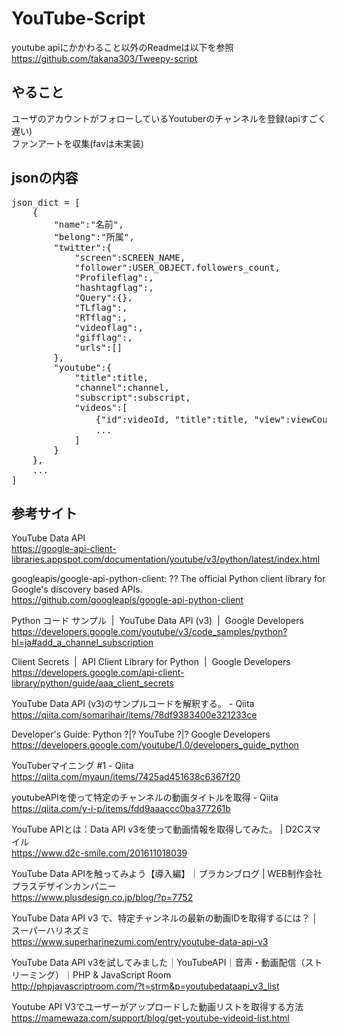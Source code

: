 # YouTube-Script

youtube apiにかかわること以外のReadmeは以下を参照</br>
https://github.com/takana303/Tweepy-script</br>


## やること
ユーザのアカウントがフォローしているYoutuberのチャンネルを登録(apiすごく遅い)<br>
ファンアートを収集(favは未実装)<br>


## jsonの内容

<pre>
json_dict = [
	{
		"name":"名前",
		"belong":"所属",
		"twitter":{
			"screen":SCREEN_NAME,
			"follower":USER_OBJECT.followers_count,
			"Profileflag":,
			"hashtagflag":,
			"Query":{},
			"TLflag":,
			"RTflag":,
			"videoflag":,
			"gifflag":,
			"urls":[]
		},
		"youtube":{
			"title":title,
			"channel":channel, 
			"subscript":subscript,
			"videos":[
				{"id":videoId, "title":title, "view":viewCount, "day":ひづけ},
				...
			]
		}
	},
	...
]
</pre>


## 参考サイト

YouTube Data API</br>
https://google-api-client-libraries.appspot.com/documentation/youtube/v3/python/latest/index.html</br>

googleapis/google-api-python-client: ?? The official Python client library for Google's discovery based APIs.</br>
https://github.com/googleapis/google-api-python-client</br>

Python コード サンプル  |  YouTube Data API (v3)  |  Google Developers</br>
https://developers.google.com/youtube/v3/code_samples/python?hl=ja#add_a_channel_subscription</br>

Client Secrets  |  API Client Library for Python  |  Google Developers</br>
https://developers.google.com/api-client-library/python/guide/aaa_client_secrets</br>

YouTube Data API (v3)のサンプルコードを解釈する。 - Qiita</br>
https://qiita.com/somarihair/items/78df9383400e321233ce</br>

Developer's Guide: Python ?|? YouTube ?|? Google Developers</br>
https://developers.google.com/youtube/1.0/developers_guide_python</br>

YouTuberマイニング #1 - Qiita</br>
https://qiita.com/myaun/items/7425ad451638c6367f20</br>

youtubeAPIを使って特定のチャンネルの動画タイトルを取得 - Qiita</br>
https://qiita.com/y-i-p/items/fdd9aaaccc0ba377261b</br>

YouTube APIとは：Data API v3を使って動画情報を取得してみた。 | D2Cスマイル</br>
https://www.d2c-smile.com/201611018039</br>

YouTube Data APIを触ってみよう【導入編】｜プラカンブログ | WEB制作会社プラスデザインカンパニー</br>
https://www.plusdesign.co.jp/blog/?p=7752</br>

YouTube Data API v3 で、特定チャンネルの最新の動画IDを取得するには？ │ スーパーハリネズミ</br>
https://www.superharinezumi.com/entry/youtube-data-api-v3</br>

YouTube Data API v3を試してみました｜YouTubeAPI｜音声・動画配信（ストリーミング）｜PHP & JavaScript Room</br>
http://phpjavascriptroom.com/?t=strm&p=youtubedataapi_v3_list</br>

Youtube API V3でユーザーがアップロードした動画リストを取得する方法</br>
https://mamewaza.com/support/blog/get-youtube-videoid-list.html</br>
